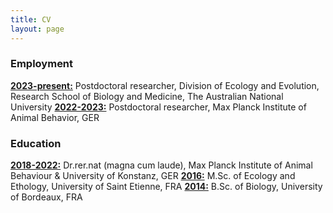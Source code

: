 ```yaml
---
title: CV
layout: page
---
```


### Employment
<ins>**2023-present:**</ins> Postdoctoral researcher, Division of Ecology and Evolution, Research School of Biology and Medicine, The Australian National University
<ins>**2022-2023:**</ins> Postdoctoral researcher, Max Planck Institute of Animal Behavior, GER

### Education
<ins>**2018-2022:**</ins> Dr.rer.nat (magna cum laude), Max Planck Institute of Animal Behaviour & University of Konstanz, GER
<ins>**2016:**</ins> M.Sc. of Ecology and Ethology, University of Saint Etienne, FRA
<ins>**2014:**</ins> B.Sc. of Biology, University of Bordeaux, FRA
